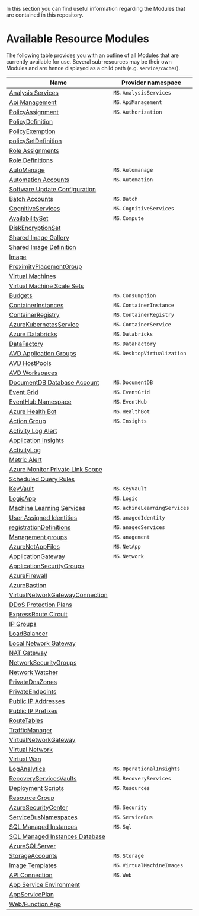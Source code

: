 In this section you can find useful information regarding the Modules that are contained in this repository.

# Available Resource Modules

The following table provides you with an outline of all Modules that are currently available for use. Several sub-resources may be their own Modules and are hence displayed as a child path (e.g. `service/caches`).

| Name | Provider namespace | Resource Type |
| - | - | - |
| [Analysis Services](https://github.com/lsnoddy/ResourceModules/tree/main/arm/Microsoft.AnalysisServices/servers) | `MS.AnalysisServices` | [servers](https://github.com/lsnoddy/ResourceModules/tree/main/arm/Microsoft.AnalysisServices/servers) |
| [Api Management](https://github.com/lsnoddy/ResourceModules/tree/main/arm/Microsoft.ApiManagement/service) | `MS.ApiManagement` | [service](https://github.com/lsnoddy/ResourceModules/tree/main/arm/Microsoft.ApiManagement/service) |
| [PolicyAssignment](https://github.com/lsnoddy/ResourceModules/tree/main/arm/Microsoft.Authorization/policyAssignments) | `MS.Authorization` | [policyAssignments](https://github.com/lsnoddy/ResourceModules/tree/main/arm/Microsoft.Authorization/policyAssignments) |
| [PolicyDefinition](https://github.com/lsnoddy/ResourceModules/tree/main/arm/Microsoft.Authorization/policyDefinitions) |  | [policyDefinitions](https://github.com/lsnoddy/ResourceModules/tree/main/arm/Microsoft.Authorization/policyDefinitions) |
| [PolicyExemption](https://github.com/lsnoddy/ResourceModules/tree/main/arm/Microsoft.Authorization/policyExemptions) |  | [policyExemptions](https://github.com/lsnoddy/ResourceModules/tree/main/arm/Microsoft.Authorization/policyExemptions) |
| [policySetDefinition](https://github.com/lsnoddy/ResourceModules/tree/main/arm/Microsoft.Authorization/policySetDefinitions) |  | [policySetDefinitions](https://github.com/lsnoddy/ResourceModules/tree/main/arm/Microsoft.Authorization/policySetDefinitions) |
| [Role Assignments](https://github.com/lsnoddy/ResourceModules/tree/main/arm/Microsoft.Authorization/roleAssignments) |  | [roleAssignments](https://github.com/lsnoddy/ResourceModules/tree/main/arm/Microsoft.Authorization/roleAssignments) |
| [Role Definitions](https://github.com/lsnoddy/ResourceModules/tree/main/arm/Microsoft.Authorization/roleDefinitions) |  | [roleDefinitions](https://github.com/lsnoddy/ResourceModules/tree/main/arm/Microsoft.Authorization/roleDefinitions) |
| [AutoManage](https://github.com/lsnoddy/ResourceModules/tree/main/arm/Microsoft.Automanage/accounts) | `MS.Automanage` | [accounts](https://github.com/lsnoddy/ResourceModules/tree/main/arm/Microsoft.Automanage/accounts) |
| [Automation Accounts](https://github.com/lsnoddy/ResourceModules/tree/main/arm/Microsoft.Automation/automationAccounts) | `MS.Automation` | [automationAccounts](https://github.com/lsnoddy/ResourceModules/tree/main/arm/Microsoft.Automation/automationAccounts) |
| [Software Update Configuration](https://github.com/lsnoddy/ResourceModules/tree/main/arm/Microsoft.Automation/automationAccountsResources/softwareUpdateConfigurations) |  | [automationAccounts/softwareUpdateConfigurations](https://github.com/lsnoddy/ResourceModules/tree/main/arm/Microsoft.Automation/automationAccountsResources/softwareUpdateConfigurations) |
| [Batch Accounts](https://github.com/lsnoddy/ResourceModules/tree/main/arm/Microsoft.Batch/batchAccounts) | `MS.Batch` | [batchAccounts](https://github.com/lsnoddy/ResourceModules/tree/main/arm/Microsoft.Batch/batchAccounts) |
| [CognitiveServices](https://github.com/lsnoddy/ResourceModules/tree/main/arm/Microsoft.CognitiveServices/accounts) | `MS.CognitiveServices` | [accounts](https://github.com/lsnoddy/ResourceModules/tree/main/arm/Microsoft.CognitiveServices/accounts) |
| [AvailabilitySet](https://github.com/lsnoddy/ResourceModules/tree/main/arm/Microsoft.Compute/availabilitySets) | `MS.Compute` | [availabilitySets](https://github.com/lsnoddy/ResourceModules/tree/main/arm/Microsoft.Compute/availabilitySets) |
| [DiskEncryptionSet](https://github.com/lsnoddy/ResourceModules/tree/main/arm/Microsoft.Compute/diskEncryptionSets) |  | [diskEncryptionSets](https://github.com/lsnoddy/ResourceModules/tree/main/arm/Microsoft.Compute/diskEncryptionSets) |
| [Shared Image Gallery](https://github.com/lsnoddy/ResourceModules/tree/main/arm/Microsoft.Compute/galleries) |  | [galleries](https://github.com/lsnoddy/ResourceModules/tree/main/arm/Microsoft.Compute/galleries) |
| [Shared Image Definition](https://github.com/lsnoddy/ResourceModules/tree/main/arm/Microsoft.Compute/galleriesResources/images) |  | [galleries/images](https://github.com/lsnoddy/ResourceModules/tree/main/arm/Microsoft.Compute/galleriesResources/images) |
| [Image](https://github.com/lsnoddy/ResourceModules/tree/main/arm/Microsoft.Compute/images) |  | [images](https://github.com/lsnoddy/ResourceModules/tree/main/arm/Microsoft.Compute/images) |
| [ProximityPlacementGroup](https://github.com/lsnoddy/ResourceModules/tree/main/arm/Microsoft.Compute/proximityPlacementGroups) |  | [proximityPlacementGroups](https://github.com/lsnoddy/ResourceModules/tree/main/arm/Microsoft.Compute/proximityPlacementGroups) |
| [Virtual Machines](https://github.com/lsnoddy/ResourceModules/tree/main/arm/Microsoft.Compute/virtualMachines) |  | [virtualMachines](https://github.com/lsnoddy/ResourceModules/tree/main/arm/Microsoft.Compute/virtualMachines) |
| [Virtual Machine Scale Sets](https://github.com/lsnoddy/ResourceModules/tree/main/arm/Microsoft.Compute/virtualMachineScaleSets) |  | [virtualMachineScaleSets](https://github.com/lsnoddy/ResourceModules/tree/main/arm/Microsoft.Compute/virtualMachineScaleSets) |
| [Budgets](https://github.com/lsnoddy/ResourceModules/tree/main/arm/Microsoft.Consumption/budgets) | `MS.Consumption` | [budgets](https://github.com/lsnoddy/ResourceModules/tree/main/arm/Microsoft.Consumption/budgets) |
| [ContainerInstances](https://github.com/lsnoddy/ResourceModules/tree/main/arm/Microsoft.ContainerInstance/containerGroups) | `MS.ContainerInstance` | [containerGroups](https://github.com/lsnoddy/ResourceModules/tree/main/arm/Microsoft.ContainerInstance/containerGroups) |
| [ContainerRegistry](https://github.com/lsnoddy/ResourceModules/tree/main/arm/Microsoft.ContainerRegistry/registries) | `MS.ContainerRegistry` | [registries](https://github.com/lsnoddy/ResourceModules/tree/main/arm/Microsoft.ContainerRegistry/registries) |
| [AzureKubernetesService](https://github.com/lsnoddy/ResourceModules/tree/main/arm/Microsoft.ContainerService/managedClusters) | `MS.ContainerService` | [managedClusters](https://github.com/lsnoddy/ResourceModules/tree/main/arm/Microsoft.ContainerService/managedClusters) |
| [Azure Databricks](https://github.com/lsnoddy/ResourceModules/tree/main/arm/Microsoft.Databricks/workspaces) | `MS.Databricks` | [workspaces](https://github.com/lsnoddy/ResourceModules/tree/main/arm/Microsoft.Databricks/workspaces) |
| [DataFactory](https://github.com/lsnoddy/ResourceModules/tree/main/arm/Microsoft.DataFactory/factories) | `MS.DataFactory` | [factories](https://github.com/lsnoddy/ResourceModules/tree/main/arm/Microsoft.DataFactory/factories) |
| [AVD Application Groups](https://github.com/lsnoddy/ResourceModules/tree/main/arm/Microsoft.DesktopVirtualization/applicationgroups) | `MS.DesktopVirtualization` | [applicationgroups](https://github.com/lsnoddy/ResourceModules/tree/main/arm/Microsoft.DesktopVirtualization/applicationgroups) |
| [AVD HostPools](https://github.com/lsnoddy/ResourceModules/tree/main/arm/Microsoft.DesktopVirtualization/hostpools) |  | [hostpools](https://github.com/lsnoddy/ResourceModules/tree/main/arm/Microsoft.DesktopVirtualization/hostpools) |
| [AVD Workspaces](https://github.com/lsnoddy/ResourceModules/tree/main/arm/Microsoft.DesktopVirtualization/workspaces) |  | [workspaces](https://github.com/lsnoddy/ResourceModules/tree/main/arm/Microsoft.DesktopVirtualization/workspaces) |
| [DocumentDB Database Account](https://github.com/lsnoddy/ResourceModules/tree/main/arm/Microsoft.DocumentDB/databaseAccounts) | `MS.DocumentDB` | [databaseAccounts](https://github.com/lsnoddy/ResourceModules/tree/main/arm/Microsoft.DocumentDB/databaseAccounts) |
| [Event Grid](https://github.com/lsnoddy/ResourceModules/tree/main/arm/Microsoft.EventGrid/topics) | `MS.EventGrid` | [topics](https://github.com/lsnoddy/ResourceModules/tree/main/arm/Microsoft.EventGrid/topics) |
| [EventHub Namespace](https://github.com/lsnoddy/ResourceModules/tree/main/arm/Microsoft.EventHub/namespaces) | `MS.EventHub` | [namespaces](https://github.com/lsnoddy/ResourceModules/tree/main/arm/Microsoft.EventHub/namespaces) |
| [Azure Health Bot](https://github.com/lsnoddy/ResourceModules/tree/main/arm/Microsoft.HealthBot/healthBots) | `MS.HealthBot` | [healthBots](https://github.com/lsnoddy/ResourceModules/tree/main/arm/Microsoft.HealthBot/healthBots) |
| [Action Group](https://github.com/lsnoddy/ResourceModules/tree/main/arm/Microsoft.Insights/actionGroups) | `MS.Insights` | [actionGroups](https://github.com/lsnoddy/ResourceModules/tree/main/arm/Microsoft.Insights/actionGroups) |
| [Activity Log Alert](https://github.com/lsnoddy/ResourceModules/tree/main/arm/Microsoft.Insights/activityLogAlerts) |  | [activityLogAlerts](https://github.com/lsnoddy/ResourceModules/tree/main/arm/Microsoft.Insights/activityLogAlerts) |
| [Application Insights](https://github.com/lsnoddy/ResourceModules/tree/main/arm/Microsoft.Insights/components) |  | [components](https://github.com/lsnoddy/ResourceModules/tree/main/arm/Microsoft.Insights/components) |
| [ActivityLog](https://github.com/lsnoddy/ResourceModules/tree/main/arm/Microsoft.Insights/diagnosticSettings) |  | [diagnosticSettings](https://github.com/lsnoddy/ResourceModules/tree/main/arm/Microsoft.Insights/diagnosticSettings) |
| [Metric Alert](https://github.com/lsnoddy/ResourceModules/tree/main/arm/Microsoft.Insights/metricAlerts) |  | [metricAlerts](https://github.com/lsnoddy/ResourceModules/tree/main/arm/Microsoft.Insights/metricAlerts) |
| [Azure Monitor Private Link Scope](https://github.com/lsnoddy/ResourceModules/tree/main/arm/Microsoft.Insights/privateLinkScopes) |  | [privateLinkScopes](https://github.com/lsnoddy/ResourceModules/tree/main/arm/Microsoft.Insights/privateLinkScopes) |
| [Scheduled Query Rules](https://github.com/lsnoddy/ResourceModules/tree/main/arm/Microsoft.Insights/scheduledQueryRules) |  | [scheduledQueryRules](https://github.com/lsnoddy/ResourceModules/tree/main/arm/Microsoft.Insights/scheduledQueryRules) |
| [KeyVault](https://github.com/lsnoddy/ResourceModules/tree/main/arm/Microsoft.KeyVault/vaults) | `MS.KeyVault` | [vaults](https://github.com/lsnoddy/ResourceModules/tree/main/arm/Microsoft.KeyVault/vaults) |
| [LogicApp](https://github.com/lsnoddy/ResourceModules/tree/main/arm/Microsoft.Logic/workflows) | `MS.Logic` | [workflows](https://github.com/lsnoddy/ResourceModules/tree/main/arm/Microsoft.Logic/workflows) |
| [Machine Learning Services](https://github.com/lsnoddy/ResourceModules/tree/main/arm/Microsoft.MachineLearningServices/workspaces) | `MS.achineLearningServices` | [workspaces](https://github.com/lsnoddy/ResourceModules/tree/main/arm/Microsoft.MachineLearningServices/workspaces) |
| [User Assigned Identities](https://github.com/lsnoddy/ResourceModules/tree/main/arm/Microsoft.ManagedIdentity/userAssignedIdentities) | `MS.anagedIdentity` | [userAssignedIdentities](https://github.com/lsnoddy/ResourceModules/tree/main/arm/Microsoft.ManagedIdentity/userAssignedIdentities) |
| [registrationDefinitions](https://github.com/lsnoddy/ResourceModules/tree/main/arm/Microsoft.ManagedServices/registrationDefinitions) | `MS.anagedServices` | [registrationDefinitions](https://github.com/lsnoddy/ResourceModules/tree/main/arm/Microsoft.ManagedServices/registrationDefinitions) |
| [Management groups](https://github.com/lsnoddy/ResourceModules/tree/main/arm/Microsoft.Management/managementGroups) | `MS.anagement` | [managementGroups](https://github.com/lsnoddy/ResourceModules/tree/main/arm/Microsoft.Management/managementGroups) |
| [AzureNetAppFiles](https://github.com/lsnoddy/ResourceModules/tree/main/arm/Microsoft.NetApp/netAppAccounts) | `MS.NetApp` | [netAppAccounts](https://github.com/lsnoddy/ResourceModules/tree/main/arm/Microsoft.NetApp/netAppAccounts) |
| [ApplicationGateway](https://github.com/lsnoddy/ResourceModules/tree/main/arm/Microsoft.Network/applicationGateways) | `MS.Network` | [applicationGateways](https://github.com/lsnoddy/ResourceModules/tree/main/arm/Microsoft.Network/applicationGateways) |
| [ApplicationSecurityGroups](https://github.com/lsnoddy/ResourceModules/tree/main/arm/Microsoft.Network/applicationSecurityGroups) |  | [applicationSecurityGroups](https://github.com/lsnoddy/ResourceModules/tree/main/arm/Microsoft.Network/applicationSecurityGroups) |
| [AzureFirewall](https://github.com/lsnoddy/ResourceModules/tree/main/arm/Microsoft.Network/azureFirewalls) |  | [azureFirewalls](https://github.com/lsnoddy/ResourceModules/tree/main/arm/Microsoft.Network/azureFirewalls) |
| [AzureBastion](https://github.com/lsnoddy/ResourceModules/tree/main/arm/Microsoft.Network/bastionHosts) |  | [bastionHosts](https://github.com/lsnoddy/ResourceModules/tree/main/arm/Microsoft.Network/bastionHosts) |
| [VirtualNetworkGatewayConnection](https://github.com/lsnoddy/ResourceModules/tree/main/arm/Microsoft.Network/connections) |  | [connections](https://github.com/lsnoddy/ResourceModules/tree/main/arm/Microsoft.Network/connections) |
| [DDoS Protection Plans](https://github.com/lsnoddy/ResourceModules/tree/main/arm/Microsoft.Network/ddosProtectionPlans) |  | [ddosProtectionPlans](https://github.com/lsnoddy/ResourceModules/tree/main/arm/Microsoft.Network/ddosProtectionPlans) |
| [ExpressRoute Circuit](https://github.com/lsnoddy/ResourceModules/tree/main/arm/Microsoft.Network/expressRouteCircuits) |  | [expressRouteCircuits](https://github.com/lsnoddy/ResourceModules/tree/main/arm/Microsoft.Network/expressRouteCircuits) |
| [IP Groups](https://github.com/lsnoddy/ResourceModules/tree/main/arm/Microsoft.Network/ipGroups) |  | [ipGroups](https://github.com/lsnoddy/ResourceModules/tree/main/arm/Microsoft.Network/ipGroups) |
| [LoadBalancer](https://github.com/lsnoddy/ResourceModules/tree/main/arm/Microsoft.Network/loadBalancers) |  | [loadBalancers](https://github.com/lsnoddy/ResourceModules/tree/main/arm/Microsoft.Network/loadBalancers) |
| [Local Network Gateway](https://github.com/lsnoddy/ResourceModules/tree/main/arm/Microsoft.Network/localNetworkGateways) |  | [localNetworkGateways](https://github.com/lsnoddy/ResourceModules/tree/main/arm/Microsoft.Network/localNetworkGateways) |
| [NAT Gateway](https://github.com/lsnoddy/ResourceModules/tree/main/arm/Microsoft.Network/natGateways) |  | [natGateways](https://github.com/lsnoddy/ResourceModules/tree/main/arm/Microsoft.Network/natGateways) |
| [NetworkSecurityGroups](https://github.com/lsnoddy/ResourceModules/tree/main/arm/Microsoft.Network/networkSecurityGroups) |  | [networkSecurityGroups](https://github.com/lsnoddy/ResourceModules/tree/main/arm/Microsoft.Network/networkSecurityGroups) |
| [Network Watcher](https://github.com/lsnoddy/ResourceModules/tree/main/arm/Microsoft.Network/networkWatchers) |  | [networkWatchers](https://github.com/lsnoddy/ResourceModules/tree/main/arm/Microsoft.Network/networkWatchers) |
| [PrivateDnsZones](https://github.com/lsnoddy/ResourceModules/tree/main/arm/Microsoft.Network/privateDnsZones) |  | [privateDnsZones](https://github.com/lsnoddy/ResourceModules/tree/main/arm/Microsoft.Network/privateDnsZones) |
| [PrivateEndpoints](https://github.com/lsnoddy/ResourceModules/tree/main/arm/Microsoft.Network/privateEndpoints) |  | [privateEndpoints](https://github.com/lsnoddy/ResourceModules/tree/main/arm/Microsoft.Network/privateEndpoints) |
| [Public IP Addresses](https://github.com/lsnoddy/ResourceModules/tree/main/arm/Microsoft.Network/publicIPAddresses) |  | [publicIPAddresses](https://github.com/lsnoddy/ResourceModules/tree/main/arm/Microsoft.Network/publicIPAddresses) |
| [Public IP Prefixes](https://github.com/lsnoddy/ResourceModules/tree/main/arm/Microsoft.Network/publicIPPrefixes) |  | [publicIPPrefixes](https://github.com/lsnoddy/ResourceModules/tree/main/arm/Microsoft.Network/publicIPPrefixes) |
| [RouteTables](https://github.com/lsnoddy/ResourceModules/tree/main/arm/Microsoft.Network/routeTables) |  | [routeTables](https://github.com/lsnoddy/ResourceModules/tree/main/arm/Microsoft.Network/routeTables) |
| [TrafficManager](https://github.com/lsnoddy/ResourceModules/tree/main/arm/Microsoft.Network/trafficmanagerprofiles) |  | [trafficmanagerprofiles](https://github.com/lsnoddy/ResourceModules/tree/main/arm/Microsoft.Network/trafficmanagerprofiles) |
| [VirtualNetworkGateway](https://github.com/lsnoddy/ResourceModules/tree/main/arm/Microsoft.Network/virtualNetworkGateways) |  | [virtualNetworkGateways](https://github.com/lsnoddy/ResourceModules/tree/main/arm/Microsoft.Network/virtualNetworkGateways) |
| [Virtual Network](https://github.com/lsnoddy/ResourceModules/tree/main/arm/Microsoft.Network/virtualNetworks) |  | [virtualNetworks](https://github.com/lsnoddy/ResourceModules/tree/main/arm/Microsoft.Network/virtualNetworks) |
| [Virtual Wan](https://github.com/lsnoddy/ResourceModules/tree/main/arm/Microsoft.Network/virtualWans) |  | [virtualWans](https://github.com/lsnoddy/ResourceModules/tree/main/arm/Microsoft.Network/virtualWans) |
| [LogAnalytics](https://github.com/lsnoddy/ResourceModules/tree/main/arm/Microsoft.OperationalInsights/workspaces) | `MS.OperationalInsights` | [workspaces](https://github.com/lsnoddy/ResourceModules/tree/main/arm/Microsoft.OperationalInsights/workspaces) |
| [RecoveryServicesVaults](https://github.com/lsnoddy/ResourceModules/tree/main/arm/Microsoft.RecoveryServices/vaults) | `MS.RecoveryServices` | [vaults](https://github.com/lsnoddy/ResourceModules/tree/main/arm/Microsoft.RecoveryServices/vaults) |
| [Deployment Scripts](https://github.com/lsnoddy/ResourceModules/tree/main/arm/Microsoft.Resources/deploymentScripts) | `MS.Resources` | [deploymentScripts](https://github.com/lsnoddy/ResourceModules/tree/main/arm/Microsoft.Resources/deploymentScripts) |
| [Resource Group](https://github.com/lsnoddy/ResourceModules/tree/main/arm/Microsoft.Resources/resourceGroups) |  | [resourceGroups](https://github.com/lsnoddy/ResourceModules/tree/main/arm/Microsoft.Resources/resourceGroups) |
| [AzureSecurityCenter](https://github.com/lsnoddy/ResourceModules/tree/main/arm/Microsoft.Security/azureSecurityCenter) | `MS.Security` | [azureSecurityCenter](https://github.com/lsnoddy/ResourceModules/tree/main/arm/Microsoft.Security/azureSecurityCenter) |
| [ServiceBusNamespaces](https://github.com/lsnoddy/ResourceModules/tree/main/arm/Microsoft.ServiceBus/namespaces) | `MS.ServiceBus` | [namespaces](https://github.com/lsnoddy/ResourceModules/tree/main/arm/Microsoft.ServiceBus/namespaces) |
| [SQL Managed Instances](https://github.com/lsnoddy/ResourceModules/tree/main/arm/Microsoft.Sql/managedInstances) | `MS.Sql` | [managedInstances](https://github.com/lsnoddy/ResourceModules/tree/main/arm/Microsoft.Sql/managedInstances) |
| [SQL Managed Instances Database](https://github.com/lsnoddy/ResourceModules/tree/main/arm/Microsoft.Sql/managedInstancesResources/databases) |  | [managedInstances/databases](https://github.com/lsnoddy/ResourceModules/tree/main/arm/Microsoft.Sql/managedInstancesResources/databases) |
| [AzureSQLServer](https://github.com/lsnoddy/ResourceModules/tree/main/arm/Microsoft.Sql/servers) |  | [servers](https://github.com/lsnoddy/ResourceModules/tree/main/arm/Microsoft.Sql/servers) |
| [StorageAccounts](https://github.com/lsnoddy/ResourceModules/tree/main/arm/Microsoft.Storage/storageAccounts) | `MS.Storage` | [storageAccounts](https://github.com/lsnoddy/ResourceModules/tree/main/arm/Microsoft.Storage/storageAccounts) |
| [Image Templates](https://github.com/lsnoddy/ResourceModules/tree/main/arm/Microsoft.VirtualMachineImages/imageTemplates) | `MS.VirtualMachineImages` | [imageTemplates](https://github.com/lsnoddy/ResourceModules/tree/main/arm/Microsoft.VirtualMachineImages/imageTemplates) |
| [API Connection](https://github.com/lsnoddy/ResourceModules/tree/main/arm/Microsoft.Web/connections) | `MS.Web` | [connections](https://github.com/lsnoddy/ResourceModules/tree/main/arm/Microsoft.Web/connections) |
| [App Service Environment](https://github.com/lsnoddy/ResourceModules/tree/main/arm/Microsoft.Web/hostingEnvironments) |  | [hostingEnvironments](https://github.com/lsnoddy/ResourceModules/tree/main/arm/Microsoft.Web/hostingEnvironments) |
| [AppServicePlan](https://github.com/lsnoddy/ResourceModules/tree/main/arm/Microsoft.Web/serverfarms) |  | [serverfarms](https://github.com/lsnoddy/ResourceModules/tree/main/arm/Microsoft.Web/serverfarms) |
| [Web/Function App](https://github.com/lsnoddy/ResourceModules/tree/main/arm/Microsoft.Web/sites) |  | [sites](https://github.com/lsnoddy/ResourceModules/tree/main/arm/Microsoft.Web/sites) |
